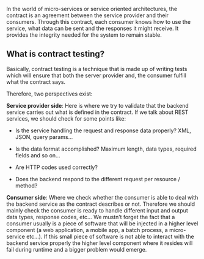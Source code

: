 In the world of micro-services or service oriented architectures, the contract is an agreement between the service provider and their consumers. Through this contract, each consumer knows how to use the service, what data can be sent and the responses it might receive. It provides the integrity needed for the system to remain stable.

What is contract testing?
-------------------------

Basically, contract testing is a technique that is made up of writing tests which will ensure that both the server provider and, the consumer fulfill what the contract says.

Therefore, two perspectives exist:

**Service provider side**: Here is where we try to validate that the backend service carries out what is defined in the contract. If we talk about REST services, we should check for some points like:

*   Is the service handling the request and response data properly? XML, JSON, query params…

*   Is the data format accomplished? Maximum length, data types, required fields and so on…

*   Are HTTP codes used correctly?

*   Does the backend respond to the different request per resource / method?

**Consumer side**: Where we check whether the consumer is able to deal with the backend service as the contract describes or not. Therefore we should mainly check the consumer is ready to handle different input and output data types, response codes, etc… We mustn’t forget the fact that a consumer usually is a piece of software that will be injected in a higher level component (a web application, a mobile app, a batch process, a micro-service etc…). If this small piece of software is not able to interact with the backend service properly the higher level component where it resides will fail during runtime and a bigger problem would emerge.